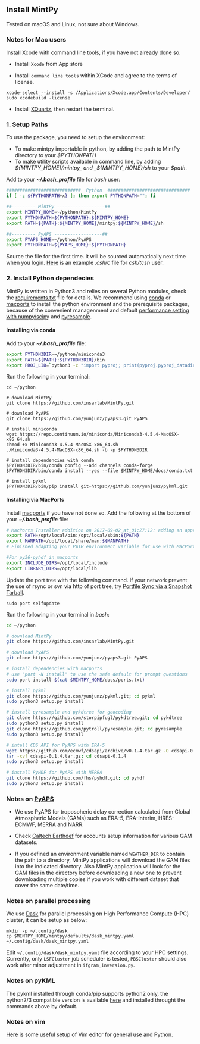 ## Install MintPy

Tested on macOS and Linux, not sure about Windows.

### Notes for Mac users ###

Install Xcode with command line tools, if you have not already done so.

+ Install `Xcode` from App store

+ Install `command line tools` within XCode and agree to the terms of license.

```
xcode-select --install -s /Applications/Xcode.app/Contents/Developer/
sudo xcodebuild -license
```

+ Install [XQuartz](https://www.xquartz.org), then restart the terminal.

### 1. Setup Paths ###

To use the package, you need to setup the environment:

+ To make mintpy importable in python, by adding the path to MintPy directory to your _$PYTHONPATH_    
+ To make utility scripts available in command line, by adding _${MINTPY_HOME}/mintpy_ and _${MINTPY_HOME}/sh_ to your _$path_.

Add to your **_~/.bash_profile_** file for _bash_ user:

```bash
############################  Python  ###############################
if [ -z ${PYTHONPATH+x} ]; then export PYTHONPATH=""; fi

##--------- MintPy ------------------##
export MINTPY_HOME=~/python/MintPy
export PYTHONPATH=${PYTHONPATH}:${MINTPY_HOME}
export PATH=${PATH}:${MINTPY_HOME}/mintpy:${MINTPY_HOME}/sh

##--------- PyAPS ------------------##
export PYAPS_HOME=~/python/PyAPS
export PYTHONPATH=${PYAPS_HOME}:${PYTHONPATH}
```

Source the file for the first time. It will be sourced automatically next time when you login. [Here](https://github.com/yunjunz/macOS_Setup/blob/master/cshrc.md) is an example _.cshrc_ file for _csh/tcsh_ user.

### 2. Install Python dependecies ###

MintPy is written in Python3 and relies on several Python modules, check the [requirements.txt](https://github.com/insarlab/MintPy/blob/master/docs/requirements.txt) file for details. We recommend using [conda](https://conda.io/miniconda.html) or [macports](https://www.macports.org/install.php) to install the python environment and the prerequisite packages, because of the convenient managenment and default [performance setting with numpy/scipy](http://markus-beuckelmann.de/blog/boosting-numpy-blas.html) and [pyresample](https://pyresample.readthedocs.io/en/latest/installation.html#using-pykdtree).

#### Installing via conda ####

Add to your **_~/.bash_profile_** file:

```bash
export PYTHON3DIR=~/python/miniconda3
export PATH=${PATH}:${PYTHON3DIR}/bin
export PROJ_LIB=`python3 -c "import pyproj; print(pyproj.pyproj_datadir)"`   #Temporary fix for basemap import error
```

Run the following in your terminal:

```
cd ~/python

# download MintPy
git clone https://github.com/insarlab/MintPy.git

# download PyAPS
git clone https://github.com/yunjunz/pyaps3.git PyAPS

# install miniconda
wget https://repo.continuum.io/miniconda/Miniconda3-4.5.4-MacOSX-x86_64.sh
chmod +x Miniconda3-4.5.4-MacOSX-x86_64.sh
./Miniconda3-4.5.4-MacOSX-x86_64.sh -b -p $PYTHON3DIR

# install dependencies with conda
$PYTHON3DIR/bin/conda config --add channels conda-forge
$PYTHON3DIR/bin/conda install --yes --file $MINTPY_HOME/docs/conda.txt

# install pykml
$PYTHON3DIR/bin/pip install git+https://github.com/yunjunz/pykml.git
```

#### Installing via MacPorts ####

Install [macports](https://www.macports.org/install.php) if you have not done so. Add the following at the bottom of your **_~/.bash_profile_** file:

```bash
# MacPorts Installer addition on 2017-09-02_at_01:27:12: adding an appropriate PATH variable for use with MacPorts.
export PATH=/opt/local/bin:/opt/local/sbin:${PATH}
export MANPATH=/opt/local/share/man:${MANPATH}
# Finished adapting your PATH environment variable for use with MacPorts.

#For py36-pyhdf in macports
export INCLUDE_DIRS=/opt/local/include
export LIBRARY_DIRS=/opt/local/lib
```

Update the port tree with the following command. If your network prevent the use of rsync or svn via http of port tree, try [Portfile Sync via a Snapshot Tarball](https://trac.macports.org/wiki/howto/PortTreeTarball).

```
sudo port selfupdate
```

Run the following in your terminal in _bash_:

```bash
cd ~/python

# download MintPy
git clone https://github.com/insarlab/MintPy.git

# download PyAPS
git clone https://github.com/yunjunz/pyaps3.git PyAPS

# install dependencies with macports
# use "port -N install" to use the safe default for prompt questions
sudo port install $(cat $MINTPY_HOME/docs/ports.txt)

# install pykml
git clone https://github.com/yunjunz/pykml.git; cd pykml
sudo python3 setup.py install

# install pyresample and pykdtree for geocoding
git clone https://github.com/storpipfugl/pykdtree.git; cd pykdtree
sudo python3 setup.py install
git clone https://github.com/pytroll/pyresample.git; cd pyresample
sudo python3 setup.py install

# intall CDS API for PyAPS with ERA-5
wget https://github.com/ecmwf/cdsapi/archive/v0.1.4.tar.gz -O cdsapi-0.1.4.tar.gz
tar -xvf cdsapi-0.1.4.tar.gz; cd cdsapi-0.1.4
sudo python3 setup.py install

# install PyHDF for PyAPS with MERRA
git clone https://github.com/fhs/pyhdf.git; cd pyhdf
sudo python3 setup.py install
```

### Notes on [PyAPS](https://github.com/yunjunz/pyaps3) ###

+ We use PyAPS for tropospheric delay correction calculated from Global Atmospheric Models (GAMs) such as ERA-5, ERA-Interim, HRES-ECMWF, MERRA and NARR.

+ Check [Caltech Earthdef](http://earthdef.caltech.edu) for accounts setup information for various GAM datasets.

+ If you defined an environment variable named `WEATHER_DIR` to contain the path to a
directory, MintPy applications will download the GAM files into the indicated directory. Also MintPy
application will look for the GAM files in the directory before downloading a new one to prevent downloading
multiple copies if you work with different dataset that cover the same date/time.

### Notes on parallel processing ###

We use [Dask](https://www.dask.org) for parallel processing on High Performance Compute (HPC) cluster, it can be setup as below:

```
mkdir -p ~/.config/dask
cp $MINTPY_HOME/mintpy/defaults/dask_mintpy.yaml ~/.config/dask/dask_mintpy.yaml
```

Edit `~/.config/dask/dask_mintpy.yaml` file according to your HPC settings. Currently, only `LSFCluster` job scheduler is tested, `PBSCluster` should also work after minor adjustment in `ifgram_inversion.py`.

### Notes on pyKML ###

The pykml installed through conda/pip supports python2 only, the python2/3 compatible version is available [here](https://github.com/yunjunz/pykml.git) and installed throught the commands above by default.

### Notes on vim ###

[Here](https://github.com/yunjunz/macOS_Setup/blob/master/vim.md) is some useful setup of Vim editor for general use and Python.
